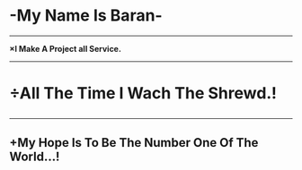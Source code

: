 # -My Name Is Baran-
<hr>
<b> ×I Make A Project all Service.</b>
<hr>
<h1>  ÷All The Time I Wach The Shrewd.!</b1>
<hr>
<h2>  +My Hope Is To Be The Number One Of The World...!
